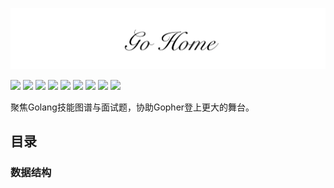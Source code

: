 ![](./logo.png)

[![](https://img.shields.io/badge/公众号-平也-brightgreen)](#公众号)
[![](https://img.shields.io/badge/cnblogs-博客园-9cf)](https://www.cnblogs.com/pingyeaa)
[![](https://img.shields.io/badge/juejin-掘金-blue)](https://juejin.im/user/5b879fd46fb9a019e643501e/posts)
[![](https://img.shields.io/badge/csdn-CSDN-red)](https://blog.csdn.net/enoch612)
[![](https://img.shields.io/badge/segmentfault-思否-green)](https://segmentfault.com/u/pingyeaa)
[![](https://img.shields.io/badge/toutiao-今日头条-critical)](https://www.toutiao.com/c/user/99726624485/#mid=1632470920869900)
[![](https://img.shields.io/badge/oschina-开源中国-blue)](https://my.oschina.net/u/4429381)
[![](https://img.shields.io/badge/jianshu-简书-orange)](https://www.jianshu.com/u/b683a986d544)
[![](https://img.shields.io/badge/zhihu-知乎-yellow)](https://www.zhihu.com/people/ma-li-ao-de-guan-dao)

聚焦Golang技能图谱与面试题，协助Gopher登上更大的舞台。


## 目录

### 数据结构

